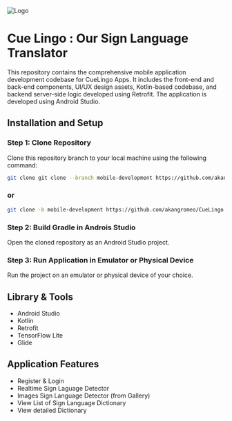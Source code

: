![Logo](https://cdn.discordapp.com/attachments/1184478625706278992/1186379127985541260/cuelingo_logo_green.png?ex=659308a9&is=658093a9&hm=9316550c61aabb63629d74dc1b5020aa4fa0c8762f221a0374a7782255e53539&)


# Cue Lingo : Our Sign Language Translator

This repository contains the comprehensive mobile application development codebase for CueLingo Apps. It includes the front-end and back-end components, UI/UX design assets, Kotlin-based codebase, and backend server-side logic developed using Retrofit. The application is developed using Android Studio.

## Installation and Setup

### Step 1: Clone Repository
Clone this repository branch to your local machine using the following command:

```bash
git clone git clone --branch mobile-development https://github.com/akangromeo/CueLingo.git
```
### or
```bash
git clone -b mobile-development https://github.com/akangromeo/CueLingo.git
```

### Step 2: Build Gradle in Androis Studio
Open the cloned repository as an Android Studio project.

### Step 3: Run Application in Emulator or Physical Device
Run the project on an emulator or physical device of your choice.

## Library & Tools
- Android Studio
- Kotlin
- Retrofit
- TensorFlow Lite
- Glide

## Application Features ##
   * Register & Login
   * Realtime Sign Laguage Detector
   * Images Sign Language Detector (from Gallery)
   * View List of Sign Language Dictionary
   * View detailed Dictionary

